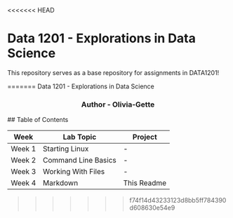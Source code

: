 <<<<<<< HEAD
# Data 1201 - Explorations in Data Science
This repository serves as a base repository for assignments in DATA1201!

=======
Data 1201 - Explorations in Data Science
<h3 align="center">Author - Olivia-Gette</h3>
## Table of Contents

| Week   | Lab Topic            | Project        |
|--------|----------------------|----------------|
| Week 1 | Starting Linux        | -              |
| Week 2 | Command Line Basics   | -              |
| Week 3 | Working With Files    | -              |
| Week 4 | Markdown              | This Readme    |
>>>>>>> f74f14d43233123d8bb5ff784390d608630e54e9
